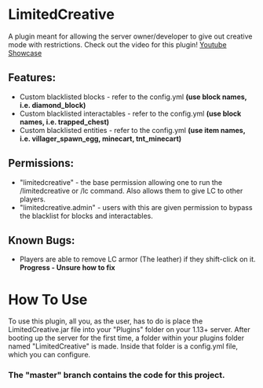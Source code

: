 # LimitedCreative

A plugin meant for allowing the server owner/developer to give out creative mode with restrictions.
Check out the video for this plugin!
[Youtube Showcase](https://youtu.be/Z21t_WqM8ho)

## Features:
- Custom blacklisted blocks - refer to the config.yml **(use block names, i.e. diamond_block)**
- Custom blacklisted interactables - refer to the config.yml **(use block names, i.e. trapped_chest)**
- Custom blacklisted entities - refer to the config.yml **(use item names, i.e. villager_spawn_egg, minecart, tnt_minecart)**

## Permissions:
 - "limitedcreative" - the base permission allowing one to run the /limitedcreative or /lc command. Also allows them to give LC to other players.
 - "limitedcreative.admin" - users with this are given permission to bypass the blacklist for blocks and interactables.

## Known Bugs:
  - Players are able to remove LC armor (The leather) if they shift-click on it.
      **Progress - Unsure how to fix**

# How To Use
To use this plugin, all you, as the user, has to do is place the LimitedCreative.jar file into your "Plugins" folder on your 1.13+ server. After booting up the server for the first time, a folder within your plugins folder named "LimitedCreative" is made. Inside that folder is a config.yml file, which you can configure. 

### The "master" branch contains the code for this project.
